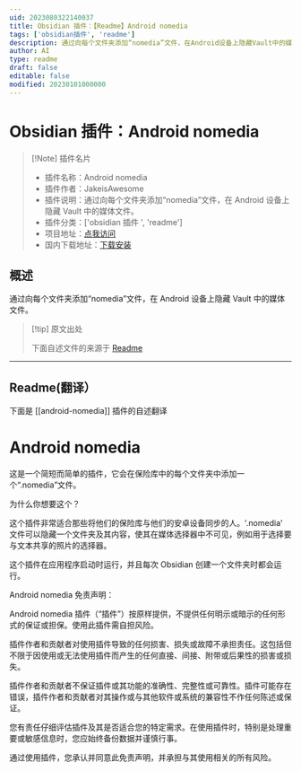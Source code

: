 ```yaml
---
uid: 2023080322140037
title: Obsidian 插件：【Readme】Android nomedia
tags: ['obsidian插件', 'readme']
description: 通过向每个文件夹添加“nomedia”文件，在Android设备上隐藏Vault中的媒体文件。
author: AI
type: readme
draft: false
editable: false
modified: 20230101000000
---
```


# Obsidian 插件：Android nomedia

> [!Note] 插件名片
> - 插件名称：Android nomedia
> - 插件作者：JakeisAwesome
> - 插件说明：通过向每个文件夹添加“nomedia”文件，在 Android 设备上隐藏 Vault 中的媒体文件。
> - 插件分类：['obsidian 插件 ', 'readme']
> - 项目地址：[点我访问](https://github.com/calomancer/android.nomedia)
> - 国内下载地址：[下载安装](https://pkmer.cn/products/plugin/pluginMarket/?android-nomedia)

## 概述

通过向每个文件夹添加“nomedia”文件，在 Android 设备上隐藏 Vault 中的媒体文件。

> [!tip] 原文出处
>
>下面自述文件的来源于 [Readme](https://ghproxy.net/https://raw.githubusercontent.com/calomancer/android.nomedia/master/README.md)
>

---

## Readme(翻译）

下面是 [[android-nomedia]] 插件的自述翻译

# Android nomedia

这是一个简短而简单的插件，它会在保险库中的每个文件夹中添加一个“.nomedia”文件。

为什么你想要这个？

这个插件非常适合那些将他们的保险库与他们的安卓设备同步的人。'.nomedia' 文件可以隐藏一个文件夹及其内容，使其在媒体选择器中不可见，例如用于选择要与文本共享的照片的选择器。

这个插件在应用程序启动时运行，并且每次 Obsidian 创建一个文件夹时都会运行。

Android nomedia 免责声明：

Android nomedia 插件（“插件”）按原样提供，不提供任何明示或暗示的任何形式的保证或担保。使用此插件需自担风险。

插件作者和贡献者对使用插件导致的任何损害、损失或故障不承担责任。这包括但不限于因使用或无法使用插件而产生的任何直接、间接、附带或后果性的损害或损失。

插件作者和贡献者不保证插件或其功能的准确性、完整性或可靠性。插件可能存在错误，插件作者和贡献者对其操作或与其他软件或系统的兼容性不作任何陈述或保证。

您有责任仔细评估插件及其是否适合您的特定需求。在使用插件时，特别是处理重要或敏感信息时，您应始终备份数据并谨慎行事。

通过使用插件，您承认并同意此免责声明，并承担与其使用相关的所有风险。
